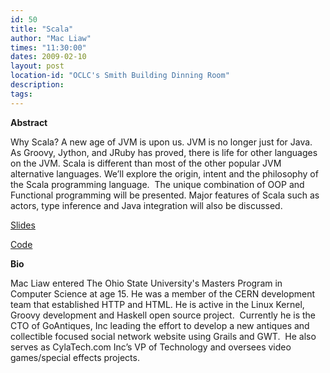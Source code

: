 ```yaml
---
id: 50
title: "Scala"
author: "Mac Liaw"
times: "11:30:00"
dates: 2009-02-10
layout: post
location-id: "OCLC's Smith Building Dinning Room"  
description: 
tags: 
---
```

 **Abstract**

Why Scala? A new age of JVM is upon us. JVM is no longer just for Java. As Groovy, Jython, and JRuby has proved, there is life for other languages on the JVM. Scala is different than most of the other popular JVM alternative languages. We’ll explore the origin, intent and the philosophy of the Scala programming language.&nbsp; The unique combination of OOP and Functional programming will be presented. Major features of Scala such as actors, type inference and Java integration will also be discussed.

[Slides](http://tinyurl.com/dbrxzy)

[Code](http://m.3wa.com/?p=304)

**Bio**

Mac Liaw entered The Ohio State University's Masters Program in Computer Science at age 15. He was a member of the CERN development team that established HTTP and HTML. He is active in the Linux Kernel, Groovy development and Haskell open source project.&nbsp; Currently he is the CTO of GoAntiques, Inc leading the effort to develop a new antiques and collectible focused social network website using Grails and GWT.&nbsp; He also serves as CylaTech.com Inc’s VP of Technology and oversees video games/special effects projects.

